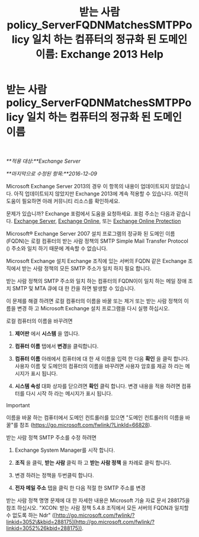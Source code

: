 ﻿---
title: '받는 사람 policy_ServerFQDNMatchesSMTPPolicy 일치 하는 컴퓨터의 정규화 된 도메인 이름: Exchange 2013 Help'
TOCTitle: 받는 사람 policy_ServerFQDNMatchesSMTPPolicy 일치 하는 컴퓨터의 정규화 된 도메인 이름
ms:assetid: f3ea61f8-1788-4cbf-814e-f7c088c1ac47
ms:mtpsurl: https://technet.microsoft.com/ko-kr/library/ms.exch.setupreadiness.serverfqdnmatchessmtppolicy(v=EXCHG.150)
ms:contentKeyID: 50484496
ms.date: 05/22/2018
mtps_version: v=EXCHG.150
ms.translationtype: MT
---

# 받는 사람 policy\_ServerFQDNMatchesSMTPPolicy 일치 하는 컴퓨터의 정규화 된 도메인 이름

 

_**적용 대상:**Exchange Server_

_**마지막으로 수정된 항목:**2016-12-09_

Microsoft Exchange Server 2013의 경우 이 항목의 내용이 업데이트되지 않았습니다. 아직 업데이트되지 않았지만 Exchange 2013에 계속 적용할 수 있습니다. 여전히 도움이 필요하면 아래 커뮤니티 리소스를 확인하세요.

문제가 있습니까? Exchange 포럼에서 도움을 요청하세요. 포럼 주소는 다음과 같습니다. [Exchange Server](https://go.microsoft.com/fwlink/p/?linkid=60612), [Exchange Online](https://go.microsoft.com/fwlink/p/?linkid=267542), 또는 [Exchange Online Protection](https://go.microsoft.com/fwlink/p/?linkid=285351)

Microsoft® Exchange Server 2007 설치 프로그램의 정규화 된 도메인 이름 (FQDN)는 로컬 컴퓨터의 받는 사람 정책의 SMTP Simple Mail Transfer Protocol () 주소와 일치 하기 때문에 계속할 수 없습니다.

Microsoft Exchange 설치 Exchange 조직에 있는 서버의 FQDN 같은 Exchange 조직에서 받는 사람 정책의 모든 SMTP 주소가 일치 하지 필요 합니다.

받는 사람 정책의 SMTP 주소와 일치 하는 컴퓨터의 FQDN이이 일치 하는 메일 장애 조치 SMTP 및 MTA 큐에 대 한 칸을 하면 발생할 수 있습니다.

이 문제를 해결 하려면 로컬 컴퓨터의 이름을 바꿀 또는 제거 또는 받는 사람 정책의 이름을 변경 하 고 Microsoft Exchange 설치 프로그램을 다시 실행 하십시오.

로컬 컴퓨터의 이름을 바꾸려면

1.  **제어판** 에서 **시스템** 을 엽니다.

2.  **컴퓨터 이름** 탭에서 **변경**을 클릭합니다.

3.  **컴퓨터 이름** 아래에서 컴퓨터에 대 한 새 이름을 입력 한 다음 **확인** 을 클릭 합니다. 사용자 이름 및 도메인의 컴퓨터의 이름을 바꾸려면 사용자 암호를 제공 하 라는 메시지가 표시 됩니다.

4.  **시스템 속성** 대화 상자를 닫으려면 **확인** 클릭 합니다. 변경 내용을 적용 하려면 컴퓨터를 다시 시작 하 라는 메시지가 표시 됩니다.


> [!IMPORTANT]
> 이름을 바꿀 하는 컴퓨터에서 도메인 컨트롤러를 있으면 "도메인 컨트롤러의 이름을 바꿀"를 참조 (<A href="https://go.microsoft.com/fwlink/?linkid=66828">https://go.microsoft.com/fwlink/?LinkId=66828</A>).



받는 사람 정책 SMTP 주소를 수정 하려면

1.  Exchange System Manager를 시작 합니다.

2.  **조직** 을 클릭, **받는 사람** 클릭 하 고 **받는 사람 정책** 을 차례로 클릭 합니다.

3.  변경 하려는 정책을 두번클릭 합니다.

4.  **전자 메일 주소** 탭을 클릭 한 다음 적절 한 SMTP 주소를 변경

받는 사람 정책 명명 문제에 대 한 자세한 내용은 Microsoft 기술 자료 문서 288175을 참조 하십시오. "XCON: 받는 사람 정책 5.4.8 조직에서 모든 서버의 FQDN과 일치할 수 없도록 하는 Ndr" ([http://go.microsoft.com/fwlink/?linkid=3052\&kbid=288175](http://go.microsoft.com/fwlink/?linkid=3052%26kbid=288175)).

